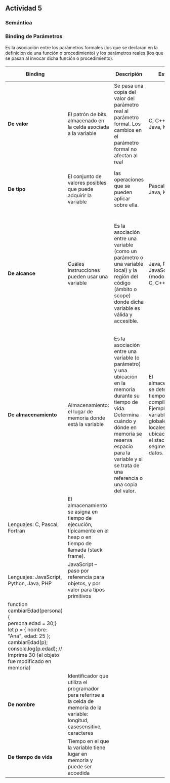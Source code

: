 ## Actividad 5

### Semántica

### Binding de Parámetros

Es la asociación entre los parámetros formales (los que se declaran en la definición de una función o procedimiento) y los parámetros reales (los que se pasan al invocar dicha función o procedimiento).

| Binding |  | Descripión | Estático | Dinámico | Ejemplo dinámico |
| --- | --- | --- | --- | --- | --- |
| **De valor** | El patrón de bits almacenado en la celda asociada a la variable  | Se pasa una copia del valor del parámetro real al parámetro formal. Los cambios en el parámetro formal no afectan al real | C, C++, Pascal, Java, Kotlin  | Python, JavaScript, PHP, Lua, Ruby  | Ej Javascript <br> function saludar({nombre, edad}) <br> {console.log(`Hola ${nombre}, tienes ${edad} años`);} <br><br> saludar({edad: 25, nombre: "Ana"}); |
| **De tipo**  | El conjunto de valores posibles que puede adquirir la variable  |  las operaciones que se pueden aplicar sobre ella.  | Pascal, C, C++, Java, Kotlin, Go  | Python, PHP, JavaScript, Perl, Ruby, LISP  | v = "Hola" #v es de tipo str <br> v = 123 # ahora v es de tipo int <br> v = [1, 2, 3]   # ahora v es una lista  |
| **De alcance** | Cuáles instrucciones pueden usar una variable | Es la asociación entre una variable (como un parámetro o una variable local) y la región del código (ámbito o scope) donde dicha variable es válida y accesible. | Java, Python, JavaScript (modo normal), C, C++ | Algunos modos en LISP, Perl antiguo, Shell scripts | Ejemplo LISP <br> (setq x 10) <br> (defun imprimir-x () <br> (print x)) <br><br> (defun cambiar-x () <br> (let ((x 20))    ;; en dynamic scoping, esta x se usa por imprimir-x <br> (imprimir-x))) <br> (cambiar-x) ;Imprime 20 si el lenguaje usa binding de alcance dinámico |
| **De almacenamiento** | Almacenamiento: el lugar de memoria donde está la variable | Es la asociación entre una variable (o parámetro) y una ubicación en la memoria durante su tiempo de vida. Determina cuándo y dónde en memoria se reserva espacio para la variable y si se trata de una referencia o una copia del valor. | El almacenamiento se determina en tiempo de compilación. Ejemplo: variables globales o locales con ubicación fija en el stack o segmento de datos.
Lenguajes: C, Pascal, Fortran | El almacenamiento se asigna en tiempo de ejecución, típicamente en el heap o en tiempo de llamada (stack frame).
Lenguajes: JavaScript, Python, Java, PHP |JavaScript – paso por referencia para objetos, y por valor para tipos primitivos <br> 
function cambiarEdad(persona) { <br> persona.edad = 30;} <br> let p = { nombre: "Ana", edad: 25 }; <br> cambiarEdad(p); <br> console.log(p.edad); // Imprime 30 (el objeto fue modificado en memoria) |
| **De nombre**         | Identificador que utiliza el programador para referirse a la celda de memoria de la variable: longitud, casesensitive, caracteres | |  | |
| **De tiempo de vida** | Tiempo en el que la variable tiene lugar en memoria y puede ser accedida | |  | |